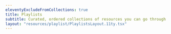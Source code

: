 ```yaml
---
eleventyExcludeFromCollections: true
title: Playlists
subtitle: Curated, ordered collections of resources you can go through in a sitting.
layout: "resources/playlist/PlaylistsLayout.11ty.tsx"
---
```

